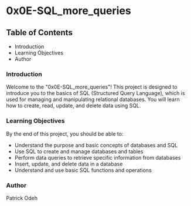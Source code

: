 # 0x0E-SQL_more_queries

## Table of Contents

- Introduction
- Learning Objectives
- Author

### Introduction

Welcome to the "0x0E-SQL_more_queries"! This project is designed to introduce you to the basics of SQL (Structured Query Language), which is used for managing and manipulating relational databases. You will learn how to create, read, update, and delete data using SQL.

### Learning Objectives

By the end of this project, you should be able to:

- Understand the purpose and basic concepts of databases and SQL
- Use SQL to create and manage databases and tables
- Perform data queries to retrieve specific information from databases
- Insert, update, and delete data in a database
- Understand and use basic SQL functions and operations

### Author
Patrick Odeh
